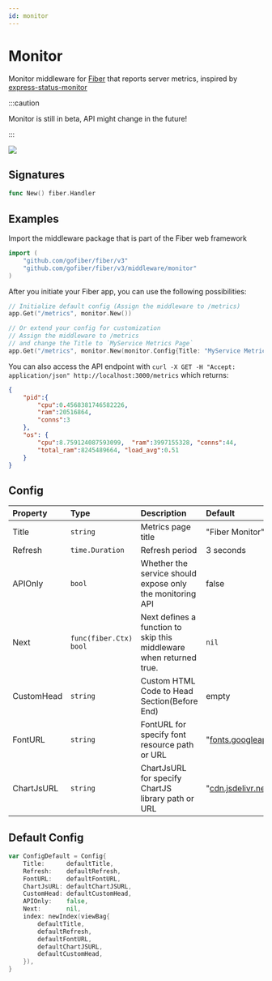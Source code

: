 ```yaml
---
id: monitor
---
```


# Monitor

Monitor middleware for [Fiber](https://github.com/gofiber/fiber) that reports server metrics, inspired by [express-status-monitor](https://github.com/RafalWilinski/express-status-monitor)

:::caution

Monitor is still in beta, API might change in the future!

:::

![](https://i.imgur.com/nHAtBpJ.gif)

## Signatures

```go
func New() fiber.Handler
```

## Examples

Import the middleware package that is part of the Fiber web framework

```go
import (
    "github.com/gofiber/fiber/v3"
    "github.com/gofiber/fiber/v3/middleware/monitor"
)
```

After you initiate your Fiber app, you can use the following possibilities:

```go
// Initialize default config (Assign the middleware to /metrics)
app.Get("/metrics", monitor.New())

// Or extend your config for customization
// Assign the middleware to /metrics
// and change the Title to `MyService Metrics Page`
app.Get("/metrics", monitor.New(monitor.Config{Title: "MyService Metrics Page"}))
```

You can also access the API endpoint with
`curl -X GET -H "Accept: application/json" http://localhost:3000/metrics` which returns:

```json
{
    "pid":{ 
        "cpu":0.4568381746582226,
        "ram":20516864,
        "conns":3
    },
    "os": {
        "cpu":8.759124087593099,  "ram":3997155328, "conns":44,
        "total_ram":8245489664, "load_avg":0.51
    }
}
```

## Config

| Property   | Type                    | Description                                                         | Default                                                                                             |
|:-----------|:------------------------|:--------------------------------------------------------------------|:----------------------------------------------------------------------------------------------------|
| Title      | `string`                | Metrics page title                                                  | "Fiber Monitor"                                                                                     |
| Refresh    | `time.Duration`         | Refresh period                                                      | 3 seconds                                                                                           |
| APIOnly    | `bool`                  | Whether the service should expose only the monitoring API           | false                                                                                               |
| Next       | `func(fiber.Ctx) bool` | Next defines a function to skip this middleware when returned true. | `nil`                                                                                               |
| CustomHead | `string`                | Custom HTML Code to Head Section(Before End)                        | empty                                                                                               |
| FontURL    | `string`                | FontURL for specify font resource path or URL                       | "[fonts.googleapis.com](https://fonts.googleapis.com/css2?family=Roboto:wght@400;900&display=swap)" |
| ChartJsURL | `string`                | ChartJsURL for specify ChartJS library path or URL                  | "[cdn.jsdelivr.net](https://cdn.jsdelivr.net/npm/chart.js@2.9/dist/Chart.bundle.min.js)"          |

## Default Config

```go
var ConfigDefault = Config{
    Title:      defaultTitle,
    Refresh:    defaultRefresh,
    FontURL:    defaultFontURL,
    ChartJsURL: defaultChartJSURL,
    CustomHead: defaultCustomHead,
    APIOnly:    false,
    Next:       nil,
    index: newIndex(viewBag{
        defaultTitle,
        defaultRefresh,
        defaultFontURL,
        defaultChartJSURL,
        defaultCustomHead,
    }),
}
```
